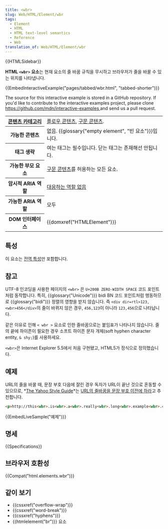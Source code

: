 ```yaml
---
title: <wbr>
slug: Web/HTML/Element/wbr
tags:
  - Element
  - HTML
  - HTML text-level semantics
  - Reference
  - Web
translation_of: Web/HTML/Element/wbr
---
```


{{HTMLSidebar}}

**HTML `<wbr>` 요소**는 현재 요소의 줄 바꿈 규칙을 무시하고 브라우저가 줄을 바꿀 수 있는 위치를 나타냅니다.

{{EmbedInteractiveExample("pages/tabbed/wbr.html", "tabbed-shorter")}}

<div class="hidden">The source for this interactive example is stored in a GitHub repository. If you'd like to contribute to the interactive examples project, please clone <a href="https://github.com/mdn/interactive-examples">https://github.com/mdn/interactive-examples </a>and send us a pull request.</div>

<table class="properties">
  <tbody>
    <tr>
      <th scope="row">
        <a href="/ko/docs/Web/Guide/HTML/Content_categories">콘텐츠 카테고리</a>
      </th>
      <td>
        <a href="/ko/docs/Web/Guide/HTML/Content_categories#플로우_콘텐츠"
          >플로우 콘텐츠</a
        >,
        <a href="/ko/docs/Web/Guide/HTML/Content_categories#구문_콘텐츠"
          >구문 콘텐츠</a
        >.
      </td>
    </tr>
    <tr>
      <th scope="row">가능한 콘텐츠</th>
      <td>
        없음. {{glossary("empty element", "빈 요소")}}입니다.
      </td>
    </tr>
    <tr>
      <th scope="row">태그 생략</th>
      <td>여는 태그는 필수입니다. 닫는 태그는 존재해선 안됩니다.</td>
    </tr>
    <tr>
      <th scope="row">가능한 부모 요소</th>
      <td>
        <a href="/ko/docs/Web/Guide/HTML/Content_categories#구문_콘텐츠"
          >구문 콘텐츠</a
        >를 허용하는 모든 요소.
      </td>
    </tr>
    <tr>
      <th scope="row">암시적 ARIA 역할</th>
      <td>
        <a href="https://www.w3.org/TR/html-aria/#dfn-no-corresponding-role"
          >대응하는 역할 없음</a
        >
      </td>
    </tr>
    <tr>
      <th scope="row">가능한 ARIA 역할</th>
      <td>모두</td>
    </tr>
    <tr>
      <th scope="row">DOM 인터페이스</th>
      <td>{{domxref("HTMLElement")}}</td>
    </tr>
  </tbody>
</table>

## 특성

이 요소는 [전역 특성](/ko/docs/Web/HTML/Global_attributes)만 포함합니다.

## 참고

UTF-8 인코딩을 사용한 페이지의 `<wbr>` 은 `U+200B ZERO-WIDTH SPACE` 코드 포인트처럼 동작합니다. 특히, {{glossary("Unicode")}} bidi BN 코드 포인트처럼 행동하므로 {{glossary("bidi")}} 정렬의 영향을 받지 않습니다. 즉 `<div dir=rtl>123,<wbr>456</div>`의 줄이 바뀌지 않은 경우, `456,123`이 아니라 `123,456`으로 나타납니다.

같은 이유로 인해 `< wbr >` 요소로 인한 줄바꿈으로는 붙임표가 나타나지 않습니다. 줄의 끝에 하이픈이 필요한 경우 소프트 하이픈 문자 개체(soft hyphen character entity, `& shy;`)를 사용하세요.

`<wbr>`은 Internet Explorer 5.5에서 처음 구현됐고, HTML5가 정식으로 정의했습니다.

## 예제

URL의 줄을 바꿀 때, 문장 부호 다음에 잘린 경우 독자가 URL이 끝난 것으로 혼동할 수 있으므로, *[The Yahoo Style Guide](https://web.archive.org/web/20121105171040/http://styleguide.yahoo.com/)*는 [URL의 줄바꿈을 문장 부호 이전에 하라](https://web.archive.org/web/20121105171040/http://styleguide.yahoo.com/editing/treat-abbreviations-capitalization-and-titles-consistently/website-names-and-addresses)고 추천합니다.

```html
<p>http://this<wbr>.is<wbr>.a<wbr>.really<wbr>.long<wbr>.example<wbr>.com/With<wbr>/deeper<wbr>/level<wbr>/pages<wbr>/deeper<wbr>/level<wbr>/pages<wbr>/deeper<wbr>/level<wbr>/pages<wbr>/deeper<wbr>/level<wbr>/pages<wbr>/deeper<wbr>/level<wbr>/pages</p>
```

{{EmbedLiveSample("예제")}}

## 명세

{{Specifications}}

## 브라우저 호환성

{{Compat("html.elements.wbr")}}

## 같이 보기

- {{cssxref("overflow-wrap")}}
- {{cssxref("word-break")}}
- {{cssxref("hyphens")}}
- {{htmlelement("br")}} 요소
